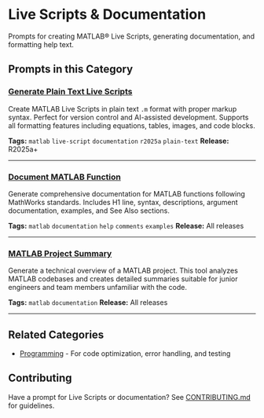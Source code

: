 # Live Scripts & Documentation

Prompts for creating MATLAB&reg; Live Scripts, generating documentation, and formatting help text.

## Prompts in this Category

### [Generate Plain Text Live Scripts](generate-plain-text-live-script.md)

Create MATLAB Live Scripts in plain text `.m` format with proper markup syntax. Perfect for version control and AI-assisted development. Supports all formatting features including equations, tables, images, and code blocks.

**Tags:** `matlab` `live-script` `documentation` `r2025a` `plain-text`
**Release:** R2025a+

---

### [Document MATLAB Function](document-matlab-function.md)

Generate comprehensive documentation for MATLAB functions following MathWorks standards. Includes H1 line, syntax, descriptions, argument documentation, examples, and See Also sections.

**Tags:** `matlab` `documentation` `help` `comments` `examples`
**Release:** All releases

---

### [MATLAB Project Summary](project_summary.md)

Generate a technical overview of a MATLAB project. This tool analyzes MATLAB codebases and creates detailed summaries suitable for junior engineers and team members unfamiliar with the code.

**Tags:** `matlab` `documentation`
**Release:** All releases

---

## Related Categories

- [Programming](../programming/) - For code optimization, error handling, and testing

## Contributing

Have a prompt for Live Scripts or documentation? See [CONTRIBUTING.md](../../CONTRIBUTING.md) for guidelines.
